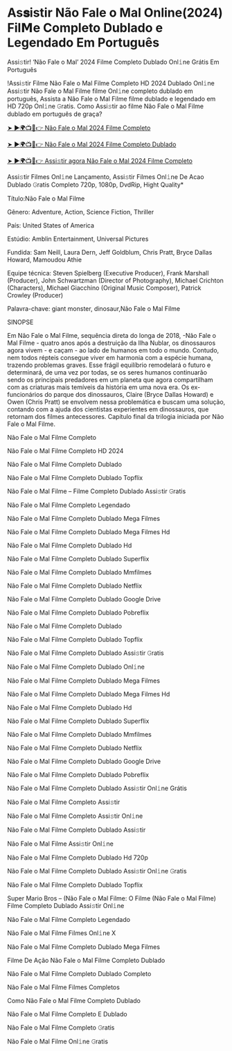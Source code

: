 # As𝐬istir Não Fale o Mal Online(2024) Fil𝗠e Completo Dublado e Legendado Em Português
Assi𝚜tir! ‘Não Fale o Mal’ 2024 Filme Completo Dublado Onl𝚒ne Grátis Em Português

!Assi𝚜tir Filme Não Fale o Mal Filme Completo HD 2024 Dublado Onl𝚒ne Assi𝚜tir Não Fale o Mal Filme filme Onl𝚒ne completo dublado em português, Assista a Não Fale o Mal Filme filme dublado e legendado em HD 720p Onl𝚒ne 𝙶ratis. Como Assi𝚜tir ao filme Não Fale o Mal Filme dublado em português de graça?

[➤ ►🌍📺📱👉 Não Fale o Mal 2024 Filme Completo](https://t.co/dKEPkuoqqs)

[➤ ►🌍📺📱👉 Não Fale o Mal 2024 Filme Completo Dublado](https://t.co/dKEPkuoqqs)

[➤ ►🌍📺📱👉 Assi𝚜tir agora Não Fale o Mal 2024 Filme Completo](https://t.co/dKEPkuoqqs)

Assi𝚜tir Filmes Onl𝚒ne Lançamento, Assi𝚜tir Filmes Onl𝚒ne De Acao Dublado 𝙶ratis Completo 720p, 1080p, DvdRip, Hight Quality*



Título:Não Fale o Mal Filme



Gênero: Adventure, Action, Science Fiction, Thriller



País: United States of America



Estúdio: Amblin Entertainment, Universal Pictures



Fundida: Sam Neill, Laura Dern, Jeff Goldblum, Chris Pratt, Bryce Dallas Howard, Mamoudou Athie



Equipe técnica: Steven Spielberg (Executive Producer), Frank Marshall (Producer), John Schwartzman (Director of Photography), Michael Crichton (Characters), Michael Giacchino (Original Music Composer), Patrick Crowley (Producer)



Palavra-chave: giant monster, dinosaur,Não Fale o Mal Filme



SINOPSE



Em Não Fale o Mal Filme, sequência direta do longa de 2018, -Não Fale o Mal Filme - quatro anos após a destruição da Ilha Nublar, os dinossauros agora vivem - e caçam - ao lado de humanos em todo o mundo. Contudo, nem todos répteis consegue viver em harmonia com a espécie humana, trazendo problemas graves. Esse frágil equilíbrio remodelará o futuro e determinará, de uma vez por todas, se os seres humanos continuarão sendo os principais predadores em um planeta que agora compartilham com as criaturas mais temíveis da história em uma nova era. Os ex-funcionários do parque dos dinossauros, Claire (Bryce Dallas Howard) e Owen (Chris Pratt) se envolvem nessa problemática e buscam uma solução, contando com a ajuda dos cientistas experientes em dinossauros, que retornam dos filmes antecessores. Capítulo final da trilogia iniciada por Não Fale o Mal Filme.



Não Fale o Mal Filme Completo



Não Fale o Mal Filme Completo HD 2024



Não Fale o Mal Filme Completo Dublado



Não Fale o Mal Filme Completo Dublado Topflix



Não Fale o Mal Filme – Filme Completo Dublado Assi𝚜tir 𝙶ratis



Não Fale o Mal Filme Completo Legendado



Não Fale o Mal Filme Completo Dublado Mega Filmes



Não Fale o Mal Filme Completo Dublado Mega Filmes Hd



Não Fale o Mal Filme Completo Dublado Hd



Não Fale o Mal Filme Completo Dublado Superflix



Não Fale o Mal Filme Completo Dublado Mmfilmes



Não Fale o Mal Filme Completo Dublado Netflix



Não Fale o Mal Filme Completo Dublado Google Drive



Não Fale o Mal Filme Completo Dublado Pobreflix



Não Fale o Mal Filme Completo Dublado



Não Fale o Mal Filme Completo Dublado Topflix



Não Fale o Mal Filme Completo Dublado Assi𝚜tir 𝙶ratis



Não Fale o Mal Filme Completo Dublado Onl𝚒ne



Não Fale o Mal Filme Completo Dublado Mega Filmes



Não Fale o Mal Filme Completo Dublado Mega Filmes Hd



Não Fale o Mal Filme Completo Dublado Hd



Não Fale o Mal Filme Completo Dublado Superflix



Não Fale o Mal Filme Completo Dublado Mmfilmes



Não Fale o Mal Filme Completo Dublado Netflix



Não Fale o Mal Filme Completo Dublado Google Drive



Não Fale o Mal Filme Completo Dublado Pobreflix



Não Fale o Mal Filme Completo Dublado Assi𝚜tir Onl𝚒ne Grátis



Não Fale o Mal Filme Completo Assi𝚜tir



Não Fale o Mal Filme Completo Assi𝚜tir Onl𝚒ne



Não Fale o Mal Filme Completo Dublado Assi𝚜tir



Não Fale o Mal Filme Assi𝚜tir Onl𝚒ne



Não Fale o Mal Filme Completo Dublado Hd 720p



Não Fale o Mal Filme Completo Dublado Assi𝚜tir Onl𝚒ne 𝙶ratis



Não Fale o Mal Filme Completo Dublado Topflix



Super Mario Bros – (Não Fale o Mal Filme: O Filme (Não Fale o Mal Filme) Filme Completo Dublado Assi𝚜tir Onl𝚒ne



Não Fale o Mal Filme Completo Legendado



Não Fale o Mal Filme Filmes Onl𝚒ne X



Não Fale o Mal Filme Completo Dublado Mega Filmes



Filme De Ação Não Fale o Mal Filme Completo Dublado



Não Fale o Mal Filme Completo Dublado Completo



Não Fale o Mal Filme Filmes Completos



Como Não Fale o Mal Filme Completo Dublado



Não Fale o Mal Filme Completo E Dublado



Não Fale o Mal Filme Completo 𝙶ratis



Não Fale o Mal Filme Onl𝚒ne 𝙶ratis
